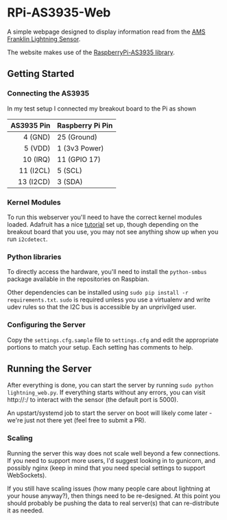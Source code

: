 RPi-AS3935-Web
==============

A simple webpage designed to display information read from the
[AMS Franklin Lightning Sensor](http://www.ams.com/eng/Products/RF-Products/Lightning-Sensor/AS3935).

The website makes use of the [RaspberryPi-AS3935 library](https://github.com/pcfens/RaspberryPi-AS3935).

## Getting Started

### Connecting the AS3935

In my test setup I connected my breakout board to the Pi as shown

| AS3935 Pin | Raspberry Pi Pin |
| ---------: | :--------------- |
| 4 (GND)    | 25 (Ground)      |
| 5 (VDD)    | 1 (3v3 Power)    |
| 10 (IRQ)   | 11 (GPIO 17)     |
| 11 (I2CL)  | 5 (SCL)          |
| 13 (I2CD)  | 3 (SDA)          |


### Kernel Modules

To run this webserver you'll need to have the correct kernel modules loaded.  Adafruit has a nice
[tutorial](http://learn.adafruit.com/adafruits-raspberry-pi-lesson-4-gpio-setup/configuring-i2c)
set up, though depending on the breakout board that you use, you may 
not see anything show up when you run `i2cdetect`.

### Python libraries

To directly access the hardware, you'll need to install the `python-smbus` package available in
the repositories on Raspbian.

Other dependencies can be installed using `sudo pip install -r requirements.txt`. `sudo` is required
unless you use a virtualenv and write udev rules so that the I2C bus is accessible by an
unprivilged user.

### Configuring the Server

Copy the `settings.cfg.sample` file to `settings.cfg` and edit the appropriate
portions to match your setup. Each setting has comments to help.

## Running the Server

After everything is done, you can start the server by running `sudo python lightning_web.py`. If
everything starts without any errors, you can visit http://<raspberry pi>:<port>/ to interact
with the sensor (the default port is 5000).

An upstart/systemd job to start the server on boot will likely come later - we're just not there
yet (feel free to submit a PR).

### Scaling

Running the server this way does not scale well beyond a few connections. If you need to
support more users, I'd suggest looking in to gunicorn, and possibly nginx (keep in
mind that you need special settings to support WebSockets).

If you still have scaling issues (how many people care about lightning at your house anyway?),
then things need to be re-designed. At this point you should probably be pushing the data
to real server(s) that can re-distribute it as needed.


